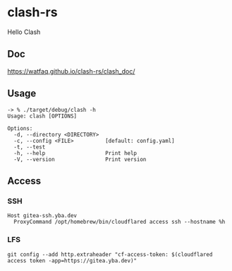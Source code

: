 # clash-rs
Hello Clash

## Doc

https://watfaq.github.io/clash-rs/clash_doc/

## Usage

```shell
-> % ./target/debug/clash -h
Usage: clash [OPTIONS]

Options:
  -d, --directory <DIRECTORY>
  -c, --config <FILE>          [default: config.yaml]
  -t, --test
  -h, --help                   Print help
  -V, --version                Print version
```

## Access

### SSH

```
Host gitea-ssh.yba.dev
  ProxyCommand /opt/homebrew/bin/cloudflared access ssh --hostname %h
```

### LFS

```
git config --add http.extraheader "cf-access-token: $(cloudflared access token -app=https://gitea.yba.dev)"
```